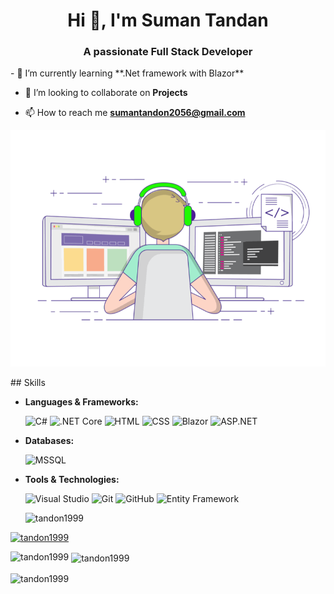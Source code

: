 <h1 align="center">Hi 👋, I'm Suman Tandan</h1>
<h3 align="center">A passionate Full Stack Developer</h3>



<div class="row">
  <div class="my-6">
- 🌱 I’m currently learning **.Net framework with Blazor**

- 👯 I’m looking to collaborate on **Projects**

- 📫 How to reach me **sumantandon2056@gmail.com**
  </div>
  <div class="my-6">
![Description of the GIF](https://raw.githubusercontent.com/devSouvik/devSouvik/master/gif3.gif)

</div>
</div>
## Skills

- **Languages & Frameworks:**

  ![C#](https://img.shields.io/badge/C%23-239120?style=for-the-badge&logo=c-sharp&logoColor=white)
  ![.NET Core](https://img.shields.io/badge/.NET_Core-512BD4?style=for-the-badge&logo=dotnet&logoColor=white)
  ![HTML](https://img.shields.io/badge/HTML-E34F26?style=for-the-badge&logo=html5&logoColor=white)
  ![CSS](https://img.shields.io/badge/CSS-1572B6?style=for-the-badge&logo=css3&logoColor=white)
  ![Blazor](https://img.shields.io/badge/Blazor-512BD4?style=for-the-badge&logo=blazor&logoColor=white)
  ![ASP.NET](https://img.shields.io/badge/ASP.NET-512BD4?style=for-the-badge&logo=dotnet&logoColor=white)

- **Databases:**

  ![MSSQL](https://img.shields.io/badge/MSSQL-CC2927?style=for-the-badge&logo=microsoft-sql-server&logoColor=white)

- **Tools & Technologies:**

  ![Visual Studio](https://img.shields.io/badge/Visual_Studio-5C2D91?style=for-the-badge&logo=visual%20studio&logoColor=white)
  ![Git](https://img.shields.io/badge/Git-F05032?style=for-the-badge&logo=git&logoColor=white)
  ![GitHub](https://img.shields.io/badge/GitHub-181717?style=for-the-badge&logo=github&logoColor=white)
  ![Entity Framework](https://img.shields.io/badge/Entity_Framework-512BD4?style=for-the-badge&logo=dotnet&logoColor=white)


  <p align="left"> <img src="https://komarev.com/ghpvc/?username=tandon1999&label=Profile%20views&color=0e75b6&style=flat" alt="tandon1999" /> </p>

<p align="left"> <a href="https://github.com/ryo-ma/github-profile-trophy"><img src="https://github-profile-trophy.vercel.app/?username=tandon1999" alt="tandon1999" /></a> </p>

<p><img align="left" src="https://github-readme-stats.vercel.app/api/top-langs?username=tandon1999&show_icons=true&locale=en&layout=compact" alt="tandon1999" /></p>

<p>&nbsp;<img align="center" src="https://github-readme-stats.vercel.app/api?username=tandon1999&show_icons=true&locale=en" alt="tandon1999" /></p>

<p><img align="center" src="https://github-readme-streak-stats.herokuapp.com/?user=tandon1999&" alt="tandon1999" /></p>
